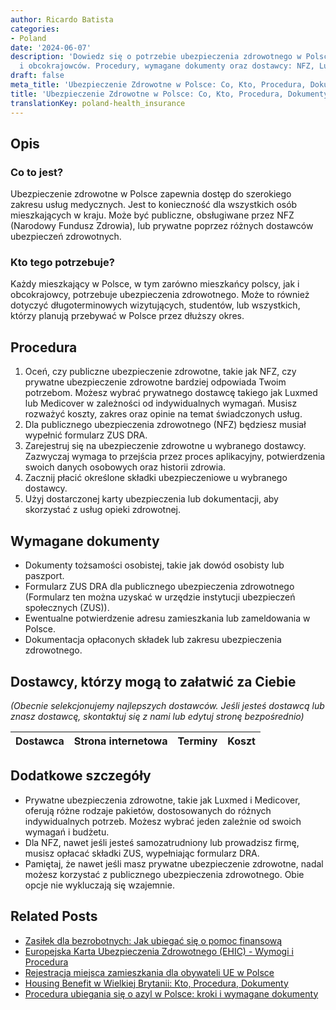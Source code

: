 ```yaml
---
author: Ricardo Batista
categories:
- Poland
date: '2024-06-07'
description: 'Dowiedz się o potrzebie ubezpieczenia zdrowotnego w Polsce dla mieszkańców
  i obcokrajowców. Procedury, wymagane dokumenty oraz dostawcy: NFZ, Luxmed, Medicover.'
draft: false
meta_title: 'Ubezpieczenie Zdrowotne w Polsce: Co, Kto, Procedura, Dokumenty'
title: 'Ubezpieczenie Zdrowotne w Polsce: Co, Kto, Procedura, Dokumenty'
translationKey: poland-health_insurance
---
```



## Opis
### Co to jest?
Ubezpieczenie zdrowotne w Polsce zapewnia dostęp do szerokiego zakresu usług medycznych. Jest to konieczność dla wszystkich osób mieszkających w kraju. Może być publiczne, obsługiwane przez NFZ (Narodowy Fundusz Zdrowia), lub prywatne poprzez różnych dostawców ubezpieczeń zdrowotnych.

### Kto tego potrzebuje?
Każdy mieszkający w Polsce, w tym zarówno mieszkańcy polscy, jak i obcokrajowcy, potrzebuje ubezpieczenia zdrowotnego. Może to również dotyczyć długoterminowych wizytujących, studentów, lub wszystkich, którzy planują przebywać w Polsce przez dłuższy okres.

## Procedura
1. Oceń, czy publiczne ubezpieczenie zdrowotne, takie jak NFZ, czy prywatne ubezpieczenie zdrowotne bardziej odpowiada Twoim potrzebom. Możesz wybrać prywatnego dostawcę takiego jak Luxmed lub Medicover w zależności od indywidualnych wymagań. Musisz rozważyć koszty, zakres oraz opinie na temat świadczonych usług.
2. Dla publicznego ubezpieczenia zdrowotnego (NFZ) będziesz musiał wypełnić formularz ZUS DRA.
3. Zarejestruj się na ubezpieczenie zdrowotne u wybranego dostawcy. Zazwyczaj wymaga to przejścia przez proces aplikacyjny, potwierdzenia swoich danych osobowych oraz historii zdrowia.
4. Zacznij płacić określone składki ubezpieczeniowe u wybranego dostawcy.
5. Użyj dostarczonej karty ubezpieczenia lub dokumentacji, aby skorzystać z usług opieki zdrowotnej.

## Wymagane dokumenty
- Dokumenty tożsamości osobistej, takie jak dowód osobisty lub paszport.
- Formularz ZUS DRA dla publicznego ubezpieczenia zdrowotnego (Formularz ten można uzyskać w urzędzie instytucji ubezpieczeń społecznych (ZUS)).
- Ewentualne potwierdzenie adresu zamieszkania lub zameldowania w Polsce.
- Dokumentacja opłaconych składek lub zakresu ubezpieczenia zdrowotnego.

## Dostawcy, którzy mogą to załatwić za Ciebie

_(Obecnie selekcjonujemy najlepszych dostawców. Jeśli jesteś dostawcą lub znasz dostawcę, skontaktuj się z nami lub edytuj stronę bezpośrednio)_

| Dostawca        |     Strona internetowa  |     Terminy     |       Koszt      |
| :-------------: | :-------------: |  :-------------: | :-------------: |

## Dodatkowe szczegóły
- Prywatne ubezpieczenia zdrowotne, takie jak Luxmed i Medicover, oferują różne rodzaje pakietów, dostosowanych do różnych indywidualnych potrzeb. Możesz wybrać jeden zależnie od swoich wymagań i budżetu.
- Dla NFZ, nawet jeśli jesteś samozatrudniony lub prowadzisz firmę, musisz opłacać składki ZUS, wypełniając formularz DRA.
- Pamiętaj, że nawet jeśli masz prywatne ubezpieczenie zdrowotne, nadal możesz korzystać z publicznego ubezpieczenia zdrowotnego. Obie opcje nie wykluczają się wzajemnie.


## Related Posts

- [Zasiłek dla bezrobotnych: Jak ubiegać się o pomoc finansową](https://tramitit.com/pl/guides/poland/zasilek_dla_bezrobotnych/)
- [Europejska Karta Ubezpieczenia Zdrowotnego (EHIC) - Wymogi i Procedura](https://tramitit.com/pl/guides/poland/wniosek_o_wydanie_europejskiej_karty_ubezpieczenia_zdrowotnego_(ekuz)/)
- [Rejestracja miejsca zamieszkania dla obywateli UE w Polsce](https://tramitit.com/pl/guides/poland/rejestracja_pobytu_obywatela_ue/)
- [Housing Benefit w Wielkiej Brytanii: Kto, Procedura, Dokumenty](https://tramitit.com/pl/guides/poland/wniosek_o_dodatek_mieszkaniowy/)
- [Procedura ubiegania się o azyl w Polsce: kroki i wymagane dokumenty](https://tramitit.com/pl/guides/poland/wniosek_o_azyl/)